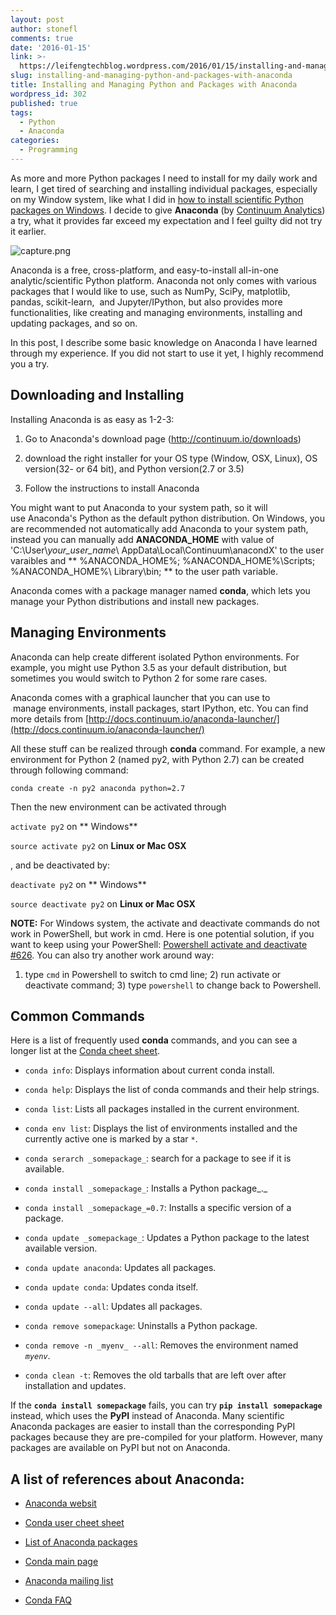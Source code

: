```yaml
---
layout: post
author: stonefl
comments: true
date: '2016-01-15'
link: >-
  https://leifengtechblog.wordpress.com/2016/01/15/installing-and-managing-python-and-packages-with-anaconda/
slug: installing-and-managing-python-and-packages-with-anaconda
title: Installing and Managing Python and Packages with Anaconda
wordpress_id: 302
published: true
tags:
  - Python
  - Anaconda
categories:
  - Programming
---
```


As more and more Python packages I need to install for my daily work and learn, I get tired of searching and installing individual packages, especially on my Window system, like what I did in [how to install scientific Python packages on Windows](http://leifengblog.net/2015-11-24-how-to-install-numpy-scipy-scikit-learn-pandas-matplotlib-and-nltk-libraries-for-python-3-on-windows/). I decide to give **Anaconda** (by [Continuum Analytics](https://www.continuum.io/)) a try, what it provides far exceed my expectation and I feel guilty did not try it earlier. <!--more-->

![capture.png]({{site.baseurl}}/img/post/capture.png)

Anaconda is a free, cross-platform, and easy-to-install all-in-one analytic/scientific Python platform. Anaconda not only comes with various packages that I would like to use, such as NumPy, SciPy, matplotlib, pandas, scikit-learn,  and Jupyter/IPython, but also provides more functionalities, like creating and managing environments, installing and updating packages, and so on.

In this post, I describe some basic knowledge on Anaconda I have learned through my experience. If you did not start to use it yet, I highly recommend you a try.


## Downloading and Installing

Installing Anaconda is as easy as 1-2-3:

1. Go to Anaconda's download page (<http://continuum.io/downloads>)

2. download the right installer for your OS type (Window, OSX, Linux), OS version(32- or 64 bit), and Python version(2.7 or 3.5)
	
3. Follow the instructions to install Anaconda

You might want to put Anaconda to your system path, so it will use Anaconda's Python as the default python distribution. On Windows, you are recommended not automatically add Anaconda to your system path, instead you can manually add **ANACONDA_HOME** with value of 'C:\User\\*your_user_name*\ AppData\Local\Continuum\anacondX' to the user varaibles and ** %ANACONDA_HOME%; %ANACONDA_HOME%\Scripts; %ANACONDA_HOME%\ Library\bin; ** to the user path variable.

Anaconda comes with a package manager named **conda**, which lets you manage your Python distributions and install new packages.


## Managing Environments

Anaconda can help create different isolated Python environments. For example, you might use Python 3.5 as your default distribution, but sometimes you would switch to Python 2 for some rare cases.

Anaconda comes with a graphical launcher that you can use to  manage environments, install packages, start IPython, etc. You can find more details from [http://docs.continuum.io/anaconda-launcher/](http://docs.continuum.io/anaconda-launcher/)

All these stuff can be realized through **conda** command. For example, a new environment for Python 2 (named py2, with Python 2.7) can be created through following command:

`conda create -n py2 anaconda python=2.7`

Then the new environment can be activated through

`activate py2` on ** Windows**

`source activate py2` on **Linux or Mac OSX**


, and be deactivated by:

`deactivate py2` on ** Windows**

`source deactivate py2` on **Linux or Mac OSX**

**NOTE:** For Windows system, the activate and deactivate commands do not work in PowerShell, but work in cmd. Here is one potential solution, if you want to keep using your PowerShell: [Powershell activate and deactivate #626](https://github.com/conda/conda/issues/626). You can also try another work around way:
1) type `cmd` in Powershell to switch to cmd line; 2) run activate or deactivate command; 3) type `powershell` to change back to Powershell.


## Common Commands


Here is a list of frequently used **conda** commands, and you can see a longer list at the [Conda cheet sheet](http://conda.pydata.org/docs/_downloads/conda-cheatsheet.pdf).


* `conda info`: Displays information about current conda install.
	
* `conda help`: Displays the list of conda commands and their help strings.
	
* `conda list`: Lists all packages installed in the current environment.
	
* `conda env list`: Displays the list of environments installed and the currently active one is marked by a star `*`.

* `conda serarch _somepackage_`: search for a package to see if it is available.

* `conda install _somepackage_`: Installs a Python package_._

* `conda install _somepackage_=0.7`: Installs a specific version of a package.

* `conda update _somepackage_`: Updates a Python package to the latest available version.

* `conda update anaconda`: Updates all packages.

* `conda update conda`: Updates conda itself.

* `conda update --all`: Updates all packages.

* `conda remove somepackage`: Uninstalls a Python package.

* `conda remove -n _myenv_ --all`: Removes the environment named _`myenv`_.

* `conda clean -t`: Removes the old tarballs that are left over after installation and updates.


If the **`conda install somepackage`** fails, you can try **`pip install somepackage`** instead, which uses the **PyPI** instead of Anaconda. Many scientific Anaconda packages are easier to install than the corresponding PyPI packages because they are pre-compiled for your platform. However, many packages are available on PyPI but not on Anaconda.


## A list of references about Anaconda:
	
* [Anaconda websit](https://store.continuum.io/cshop/anaconda/)

* [Conda user cheet sheet](http://conda.pydata.org/docs/_downloads/conda-cheatsheet.pdf)

* [List of Anaconda packages](http://docs.continuum.io/anaconda/pkg-docs)

* [Conda main page](http://conda.io/)

* [Anaconda mailing list](https://groups.google.com/a/continuum.io/forum/#!forum/anaconda)

* [Conda FAQ](http://conda.pydata.org/docs/faq.html)
